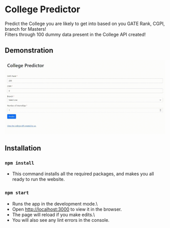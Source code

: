 # College Predictor

Predict the College you are likely to get into based on you GATE Rank, CGPI, branch for Masters!
<br />
Filters through 100 dummy data present in the College API created!

## Demonstration

<img src="./Images/College Predictor.gif" alt="College Predictor"/>

## Installation

### `npm install`

- This command installs all the required packages, and makes you all ready to run the website.

### `npm start`

- Runs the app in the development mode.\
- Open [http://localhost:3000](http://localhost:3000) to view it in the browser.
- The page will reload if you make edits.\
- You will also see any lint errors in the console.

